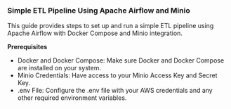 ### **Simple ETL Pipeline Using Apache Airflow and Minio**

This guide provides steps to set up and run a simple ETL pipeline using Apache Airflow with Docker Compose and Minio integration.

**Prerequisites**
- Docker and Docker Compose: Make sure Docker and Docker Compose are installed on your system.
- Minio Credentials: Have access to your Minio Access Key and Secret Key.
- .env File: Configure the .env file with your AWS credentials and any other required environment variables.
